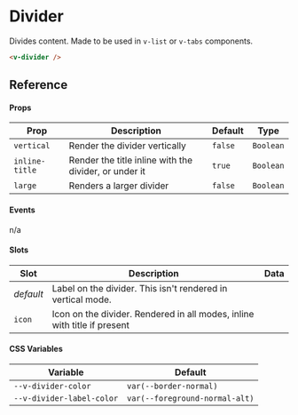 # Divider

Divides content. Made to be used in `v-list` or `v-tabs` components.

```html
<v-divider />
```

## Reference

#### Props

| Prop           | Description                                           | Default | Type      |
| -------------- | ----------------------------------------------------- | ------- | --------- |
| `vertical`     | Render the divider vertically                         | `false` | `Boolean` |
| `inline-title` | Render the title inline with the divider, or under it | `true`  | `Boolean` |
| `large`        | Renders a larger divider                              | `false` | `Boolean` |

#### Events

n/a

#### Slots

| Slot      | Description                                                              | Data |
| --------- | ------------------------------------------------------------------------ | ---- |
| _default_ | Label on the divider. This isn't rendered in vertical mode.              |      |
| `icon`    | Icon on the divider. Rendered in all modes, inline with title if present |      |

#### CSS Variables

| Variable                  | Default                        |
| ------------------------- | ------------------------------ |
| `--v-divider-color`       | `var(--border-normal)`         |
| `--v-divider-label-color` | `var(--foreground-normal-alt)` |
